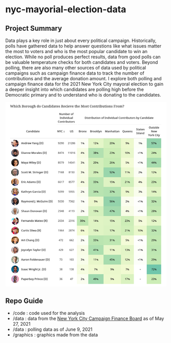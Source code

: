 # nyc-mayorial-election-data
Project Summary
------
Data plays a key role in just about every political campaign. Historically, polls have gathered data to help answer questions like what issues matter the most to voters and who is the most popular candidate to win an election. While no poll produces perfect results, data from good polls can be valuable temperature checks for both candidates and voters. Beyond polling, there are also many other sources of data used by political campaigns such as campaign finance data to track the number of contributions and the average donation amount. I explore both polling and campaign finance data for the 2021 New York City mayoral election to gain a deeper insight into which candidates are polling high before the Democratic primary and to understand who is donating to the candidates.

![](graphics/table_1.png)<!-- -->

Repo Guide
------
+ /code : code used for the analysis
+ /data : data from the [New York City Campaign Finance Board](https://www.nyccfb.info/follow-the-money) as of May 27, 2021
+ /data : polling data as of June 9, 2021
+ /graphics : graphics made from the data
